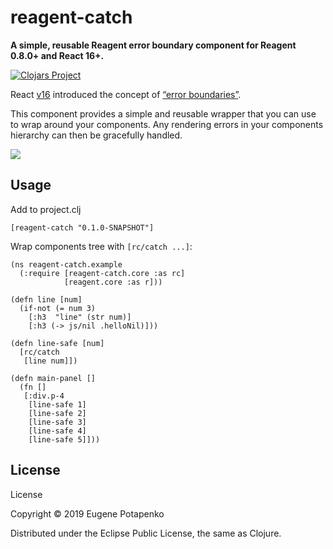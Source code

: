 # reagent-catch

**A simple, reusable Reagent error boundary component for Reagent 0.8.0+ and React 16+.**

[![Clojars Project](https://img.shields.io/clojars/v/reagent-catch.svg)](https://clojars.org/reagent-catch)

React [v16](https://reactjs.org/blog/2017/09/26/react-v16.0.html) introduced the concept of [“error boundaries”](https://reactjs.org/docs/error-boundaries.html).

This component provides a simple and reusable wrapper that you can use to wrap around your components. Any rendering errors in your components hierarchy can then be gracefully handled.

![](https://raw.githubusercontent.com/potapenko/reagent-catch/master/resources/images/catch-example.png)

## Usage

Add to project.clj

```
[reagent-catch "0.1.0-SNAPSHOT"]
```

Wrap components tree with `[rc/catch ...]`:

```
(ns reagent-catch.example
  (:require [reagent-catch.core :as rc]
            [reagent.core :as r]))

(defn line [num]
  (if-not (= num 3)
    [:h3  "line" (str num)]
    [:h3 (-> js/nil .helloNil)]))

(defn line-safe [num]
  [rc/catch
   [line num]])

(defn main-panel []
  (fn []
   [:div.p-4
    [line-safe 1]
    [line-safe 2]
    [line-safe 3]
    [line-safe 4]
    [line-safe 5]]))
```

## License

License

Copyright © 2019 Eugene Potapenko

Distributed under the Eclipse Public License, the same as Clojure.

